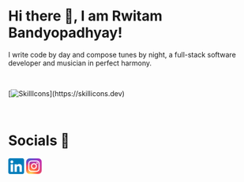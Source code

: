 
# Hi there 👋, I am Rwitam Bandyopadhyay!

I write code by day and compose tunes by night, a full-stack software developer and musician in perfect harmony.

<br/>

[![SkillIcons](https://skillicons.dev/icons?i=ableton,arduino,aws,bash,bootstrap,c,cpp,css,d3,django,docker,dotnet,dynamodb,eclipse,electron,express,github,gradle,heroku,hibernate,html,java,js,jenkins,jquery,kafka,latex,md,maven,mongodb,mysql,nodejs,ps,php,postgres,postman,py,raspberrypi,react,regex,spring,selenium,vscode,)](https://skillicons.dev)

<br/>

# Socials 📝

[<img alt="rwitamb | LinkedIn" height="32px" src="icons/LinkedIn.svg"/>][linkedin]
[<img alt="rwitamb | Instagram" height="32px" src="icons/Instagram.svg" />][instagram]

[instagram]: https://www.instagram.com/rwitamb/
[linkedin]: https://www.linkedin.com/in/rwitamb/